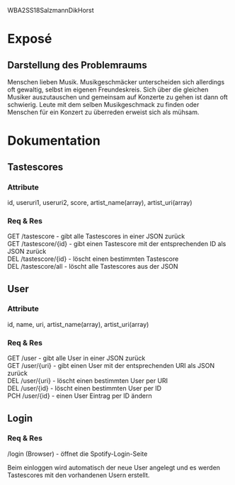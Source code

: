 WBA2SS18SalzmannDikHorst

# Exposé  						      

## Darstellung des Problemraums

Menschen lieben Musik. Musikgeschmäcker unterscheiden sich allerdings oft gewaltig, selbst im eigenen Freundeskreis. Sich über die gleichen Musiker auszutauschen und gemeinsam auf Konzerte zu gehen ist dann oft schwierig. Leute mit dem selben Musikgeschmack zu finden oder Menschen für ein Konzert zu überreden erweist sich als mühsam.  

# Dokumentation

## Tastescores  
  
### Attribute  
  
id, useruri1, useruri2, score, artist_name(array), artist_uri(array)  
  
### Req & Res 
  
GET /tastescore - gibt alle Tastescores in einer JSON zurück  
GET /tastescore/{id} - gibt einen Tastescore mit der entsprechenden ID als JSON zurück  
DEL /tastescore/{id} - löscht einen bestimmten Tastescore  
DEL /tastescore/all - löscht alle Tastescores aus der JSON   
  
## User  
  
### Attribute  
  
id, name, uri, artist_name(array), artist_uri(array)  
  
### Req & Res   
  
GET /user - gibt alle User in einer JSON zurück  
GET /user/{uri} - gibt einen User mit der entsprechenden URI als JSON zurück  
DEL /user/{uri} - löscht einen bestimmten User per URI  
DEL /user/{id} - löscht einen bestimmten User per ID  
PCH /user/{id} - einen User Eintrag per ID ändern  
  
## Login  
  
### Req & Res   
  
/login (Browser) - öffnet die Spotify-Login-Seite   
  
Beim einloggen wird automatisch der neue User angelegt und es werden Tastescores mit den vorhandenen Usern erstellt.   
  

